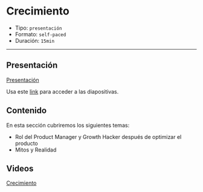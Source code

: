 # Crecimiento

* Tipo: `presentación`
* Formato: `self-paced`
* Duración: `15min`

***

## Presentación

[Presentación](https://docs.google.com/presentation/d/e/2PACX-1vQJbXVadIz7DAvNPw0HPVOxeJlRFbqEZSLmC0FX5be8SWu57GaYdkKuwU49rbn8CMtXAlmoIqBgSYch/pub?start=false&loop=false&delayms=3000)

Usa este [link](https://docs.google.com/presentation/d/1AALLzFQ-NNdsH7EYPmUZFtyY69CXFtL-7xGzBmsrPqg/edit#slide=id.g3a92350fee_0_36)
para acceder a las diapositivas.

## Contenido

En esta sección cubriremos los siguientes temas:

* Rol del Product Manager y Growth Hacker después de optimizar el producto
* Mitos y Realidad

## Videos

[Crecimiento](https://www.useloom.com/share/0215a0a2a9e641d28cc564cf905d5418)